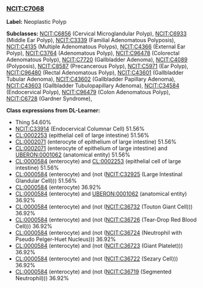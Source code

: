 
### [NCIT:C7068](http://purl.obolibrary.org/obo/NCIT_C7068)
**Label:** Neoplastic Polyp

**Subclasses:** [NCIT:C6856](http://purl.obolibrary.org/obo/NCIT_C6856) (Cervical Microglandular Polyp), [NCIT:C6933](http://purl.obolibrary.org/obo/NCIT_C6933) (Middle Ear Polyp), [NCIT:C3339](http://purl.obolibrary.org/obo/NCIT_C3339) (Familial Adenomatous Polyposis), [NCIT:C4135](http://purl.obolibrary.org/obo/NCIT_C4135) (Multiple Adenomatous Polyps), [NCIT:C4366](http://purl.obolibrary.org/obo/NCIT_C4366) (External Ear Polyp), [NCIT:C3764](http://purl.obolibrary.org/obo/NCIT_C3764) (Adenomatous Polyp), [NCIT:C96478](http://purl.obolibrary.org/obo/NCIT_C96478) (Colorectal Adenomatous Polyp), [NCIT:C7720](http://purl.obolibrary.org/obo/NCIT_C7720) (Gallbladder Adenoma), [NCIT:C4089](http://purl.obolibrary.org/obo/NCIT_C4089) (Polyposis), [NCIT:C8587](http://purl.obolibrary.org/obo/NCIT_C8587) (Precancerous Polyp), [NCIT:C5971](http://purl.obolibrary.org/obo/NCIT_C5971) (Ear Polyp), [NCIT:C96480](http://purl.obolibrary.org/obo/NCIT_C96480) (Rectal Adenomatous Polyp), [NCIT:C43601](http://purl.obolibrary.org/obo/NCIT_C43601) (Gallbladder Tubular Adenoma), [NCIT:C43602](http://purl.obolibrary.org/obo/NCIT_C43602) (Gallbladder Papillary Adenoma), [NCIT:C43603](http://purl.obolibrary.org/obo/NCIT_C43603) (Gallbladder Tubulopapillary Adenoma), [NCIT:C34584](http://purl.obolibrary.org/obo/NCIT_C34584) (Endocervical Polyp), [NCIT:C96479](http://purl.obolibrary.org/obo/NCIT_C96479) (Colon Adenomatous Polyp), [NCIT:C6728](http://purl.obolibrary.org/obo/NCIT_C6728) (Gardner Syndrome), 

**Class expressions from DL-Learner:**

- Thing 54.60%
- [NCIT:C33914](http://purl.obolibrary.org/obo/NCIT_C33914) (Endocervical Columnar Cell) 51.56%
- [CL:0002253](http://purl.obolibrary.org/obo/CL_0002253) (epithelial cell of large intestine) 51.56%
- [CL:0002071](http://purl.obolibrary.org/obo/CL_0002071) (enterocyte of epithelium of large intestine) 51.56%
- [CL:0002071](http://purl.obolibrary.org/obo/CL_0002071) (enterocyte of epithelium of large intestine) and [UBERON:0001062](http://purl.obolibrary.org/obo/UBERON_0001062) (anatomical entity) 51.56%
- [CL:0000584](http://purl.obolibrary.org/obo/CL_0000584) (enterocyte) and [CL:0002253](http://purl.obolibrary.org/obo/CL_0002253) (epithelial cell of large intestine) 51.56%
- [CL:0000584](http://purl.obolibrary.org/obo/CL_0000584) (enterocyte) and (not ([NCIT:C32925](http://purl.obolibrary.org/obo/NCIT_C32925) (Large Intestinal Glandular Cell))) 51.56%
- [CL:0000584](http://purl.obolibrary.org/obo/CL_0000584) (enterocyte) 36.92%
- [CL:0000584](http://purl.obolibrary.org/obo/CL_0000584) (enterocyte) and [UBERON:0001062](http://purl.obolibrary.org/obo/UBERON_0001062) (anatomical entity) 36.92%
- [CL:0000584](http://purl.obolibrary.org/obo/CL_0000584) (enterocyte) and (not ([NCIT:C36732](http://purl.obolibrary.org/obo/NCIT_C36732) (Touton Giant Cell))) 36.92%
- [CL:0000584](http://purl.obolibrary.org/obo/CL_0000584) (enterocyte) and (not ([NCIT:C36726](http://purl.obolibrary.org/obo/NCIT_C36726) (Tear-Drop Red Blood Cell))) 36.92%
- [CL:0000584](http://purl.obolibrary.org/obo/CL_0000584) (enterocyte) and (not ([NCIT:C36724](http://purl.obolibrary.org/obo/NCIT_C36724) (Neutrophil with Pseudo Pelger-Huet Nucleus))) 36.92%
- [CL:0000584](http://purl.obolibrary.org/obo/CL_0000584) (enterocyte) and (not ([NCIT:C36723](http://purl.obolibrary.org/obo/NCIT_C36723) (Giant Platelet))) 36.92%
- [CL:0000584](http://purl.obolibrary.org/obo/CL_0000584) (enterocyte) and (not ([NCIT:C36722](http://purl.obolibrary.org/obo/NCIT_C36722) (Sezary Cell))) 36.92%
- [CL:0000584](http://purl.obolibrary.org/obo/CL_0000584) (enterocyte) and (not ([NCIT:C36719](http://purl.obolibrary.org/obo/NCIT_C36719) (Segmented Neutrophil))) 36.92%


